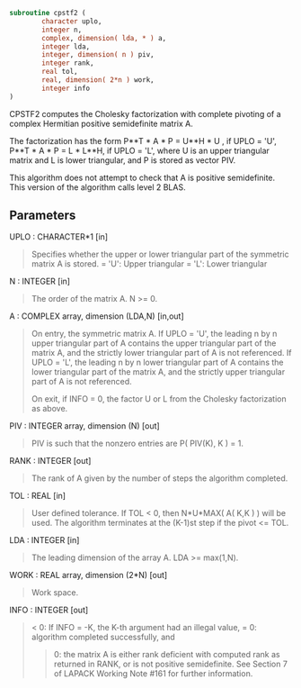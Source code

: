 ```fortran
subroutine cpstf2 (
        character uplo,
        integer n,
        complex, dimension( lda, * ) a,
        integer lda,
        integer, dimension( n ) piv,
        integer rank,
        real tol,
        real, dimension( 2*n ) work,
        integer info
)
```

CPSTF2 computes the Cholesky factorization with complete
pivoting of a complex Hermitian positive semidefinite matrix A.

The factorization has the form
P\*\*T \* A \* P = U\*\*H \* U ,  if UPLO = 'U',
P\*\*T \* A \* P = L  \* L\*\*H,  if UPLO = 'L',
where U is an upper triangular matrix and L is lower triangular, and
P is stored as vector PIV.

This algorithm does not attempt to check that A is positive
semidefinite. This version of the algorithm calls level 2 BLAS.

## Parameters
UPLO : CHARACTER\*1 [in]
> Specifies whether the upper or lower triangular part of the
> symmetric matrix A is stored.
> = 'U':  Upper triangular
> = 'L':  Lower triangular

N : INTEGER [in]
> The order of the matrix A.  N >= 0.

A : COMPLEX array, dimension (LDA,N) [in,out]
> On entry, the symmetric matrix A.  If UPLO = 'U', the leading
> n by n upper triangular part of A contains the upper
> triangular part of the matrix A, and the strictly lower
> triangular part of A is not referenced.  If UPLO = 'L', the
> leading n by n lower triangular part of A contains the lower
> triangular part of the matrix A, and the strictly upper
> triangular part of A is not referenced.
> 
> On exit, if INFO = 0, the factor U or L from the Cholesky
> factorization as above.

PIV : INTEGER array, dimension (N) [out]
> PIV is such that the nonzero entries are P( PIV(K), K ) = 1.

RANK : INTEGER [out]
> The rank of A given by the number of steps the algorithm
> completed.

TOL : REAL [in]
> User defined tolerance. If TOL < 0, then N\*U\*MAX( A( K,K ) )
> will be used. The algorithm terminates at the (K-1)st step
> if the pivot <= TOL.

LDA : INTEGER [in]
> The leading dimension of the array A.  LDA >= max(1,N).

WORK : REAL array, dimension (2\*N) [out]
> Work space.

INFO : INTEGER [out]
> < 0: If INFO = -K, the K-th argument had an illegal value,
> = 0: algorithm completed successfully, and
> > 0: the matrix A is either rank deficient with computed rank
> as returned in RANK, or is not positive semidefinite. See
> Section 7 of LAPACK Working Note #161 for further
> information.

